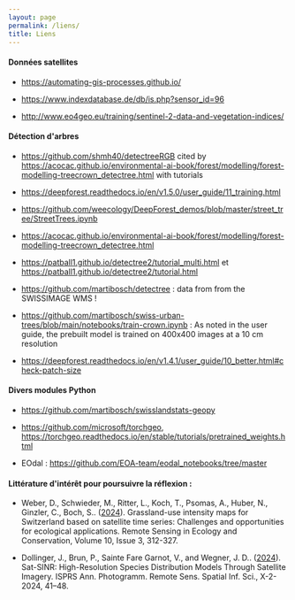```yaml
---
layout: page
permalink: /liens/
title: Liens
---
```


#### Données satellites

* https://automating-gis-processes.github.io/

* https://www.indexdatabase.de/db/is.php?sensor_id=96

* http://www.eo4geo.eu/training/sentinel-2-data-and-vegetation-indices/

#### Détection d'arbres

* https://github.com/shmh40/detectreeRGB cited by https://acocac.github.io/environmental-ai-book/forest/modelling/forest-modelling-treecrown_detectree.html with tutorials

* https://deepforest.readthedocs.io/en/v1.5.0/user_guide/11_training.html
  
* https://github.com/weecology/DeepForest_demos/blob/master/street_tree/StreetTrees.ipynb

* https://acocac.github.io/environmental-ai-book/forest/modelling/forest-modelling-treecrown_detectree.html

* https://patball1.github.io/detectree2/tutorial_multi.html et https://patball1.github.io/detectree2/tutorial.html

* https://github.com/martibosch/detectree : data from from the SWISSIMAGE WMS !

* https://github.com/martibosch/swiss-urban-trees/blob/main/notebooks/train-crown.ipynb :
As noted in the user guide, the prebuilt model is trained on 400x400 images at a 10 cm resolution

* https://deepforest.readthedocs.io/en/v1.4.1/user_guide/10_better.html#check-patch-size


#### Divers modules Python

* https://github.com/martibosch/swisslandstats-geopy
  
* https://github.com/microsoft/torchgeo, https://torchgeo.readthedocs.io/en/stable/tutorials/pretrained_weights.html

* EOdal : https://github.com/EOA-team/eodal_notebooks/tree/master

#### Littérature d'intérêt pour poursuivre la réflexion :

* Weber, D., Schwieder, M., Ritter, L., Koch, T., Psomas, A., Huber, N., Ginzler, C., Boch, S.. ([2024](https://doi.org/10.1002/rse2.372)). Grassland-use intensity maps for Switzerland based on satellite time series: Challenges and opportunities for ecological applications. Remote Sensing in Ecology and Conservation, Volume 10, Issue 3, 312-327.
  
* Dollinger, J., Brun, P., Sainte Fare Garnot, V., and Wegner, J. D.. ([2024](https://doi.org/10.5194/isprs-annals-X-2-2024-41-2024)). Sat-SINR: High-Resolution Species Distribution Models Through Satellite Imagery. ISPRS Ann. Photogramm. Remote Sens. Spatial Inf. Sci., X-2-2024, 41–48.
